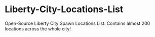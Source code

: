 # Liberty-City-Locations-List
Open-Source Liberty City Spawn Locations List. Contains almost 200 locations across the whole city!
